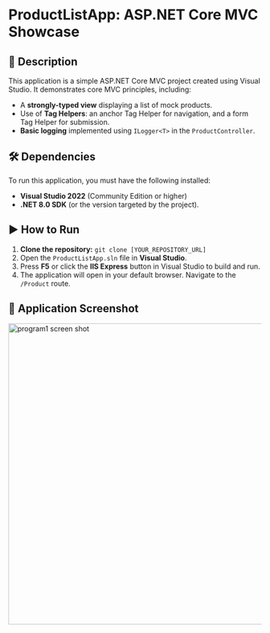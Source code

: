 # ProductListApp: ASP.NET Core MVC Showcase

## 📜 Description
This application is a simple ASP.NET Core MVC project created using Visual Studio. It demonstrates core MVC principles, including:
* A **strongly-typed view** displaying a list of mock products.
* Use of **Tag Helpers**: an anchor Tag Helper for navigation, and a form Tag Helper for submission.
* **Basic logging** implemented using `ILogger<T>` in the `ProductController`.

## 🛠️ Dependencies
To run this application, you must have the following installed:
* **Visual Studio 2022** (Community Edition or higher)
* **.NET 8.0 SDK** (or the version targeted by the project).

## ▶️ How to Run
1.  **Clone the repository:** `git clone [YOUR_REPOSITORY_URL]`
2.  Open the `ProductListApp.sln` file in **Visual Studio**.
3.  Press **F5** or click the **IIS Express** button in Visual Studio to build and run.
4.  The application will open in your default browser. Navigate to the `/Product` route.

## 📸 Application Screenshot
<img width="2190" height="599" alt="program1 screen shot" src="https://github.com/user-attachments/assets/a8367d9c-db6e-40b5-91cd-169c8917ff36" />
